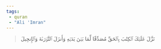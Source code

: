 ```yaml
---
tags: 
 - quran 
 - "Ali 'Imran"
---
```


> نَزَّلَ عَلَيۡكَ ٱلۡكِتَٰبَ بِٱلۡحَقِّ مُصَدِّقٗا لِّمَا بَيۡنَ يَدَيۡهِ وَأَنزَلَ ٱلتَّوۡرَىٰةَ وَٱلۡإِنجِيلَ
